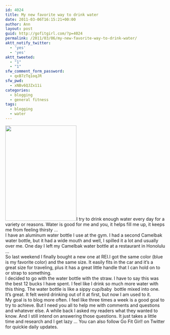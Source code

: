```yaml
---
id: 4024
title: My new favorite way to drink water
date: 2011-03-06T16:15:21+00:00
author: Ann
layout: post
guid: http://gofitgirl.com/?p=4024
permalink: /2011/03/06/my-new-favorite-way-to-drink-water/
aktt_notify_twitter:
  - 'yes'
  - 'yes'
aktt_tweeted:
  - "1"
  - "1"
sfw_comment_form_password:
  - qxB7zTq1oqJR
sfw_pwd:
  - xNBv6QJZx11i
categories:
  - blogging
  - general fitness
tags:
  - blogging
  - water
---
```

[<img class="alignleft size-medium wp-image-4026" title="water bottle" src="http://gofitgirl.com/blog/wp-content/uploads/2011/03/water-bottle-224x300.jpg" alt="" width="224" height="300" />](http://gofitgirl.com/blog/wp-content/uploads/2011/03/water-bottle.jpg)I try to drink enough water every day for a variety or reasons. Water is good for me and you, it helps fill me up, it keeps me from feeling thirsty &#8230;  
I have an aluminum water bottle I use at the gym. I had a second Camelbak water bottle, but it had a wide mouth and well, I spilled it a lot and usually over me. One day I left my Camelbak water bottle at a restaurant in Honolulu &#8230;  
So last weekend I finally bought a new one at REI.I got the same color (blue is my favorite color) and the same size. It easily fits in the car and it&#8217;s a great size for traveling, plus it has a great little handle that I can hold on to or strap to something.  
I decided to go with the water bottle with the straw. I have to say this was the best 12 bucks I have spent. I feel like I drink so much more water with this thing. The water bottle is like a sippy cup/baby  bottle mixed into one. It&#8217;s great. It felt weird drinking out of it at first, but now I am used to it.  
My goal is to blog more often. I feel like three times a week is a good goal to try to achieve. But I need you all to help me with comments and questions and whatever else. A while back I asked my readers what they wanted to know. And I still intend on answering those questions. It just takes a little time and research and I get lazy &#8230; You can also follow Go Fit Girl! on Twitter for quickie daily updates.